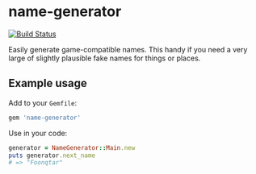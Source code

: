 # name-generator
[![Build Status](https://travis-ci.org/rud/name-generator.svg)](https://travis-ci.org/rud/name-generator)

Easily generate game-compatible names. This handy if you need a very large of slightly plausible fake names for things or places.

## Example usage

Add to your `Gemfile`:

``` ruby
gem 'name-generator'
```

Use in your code:

``` ruby
generator = NameGenerator::Main.new
puts generator.next_name
# => "Foonqtar"
```
